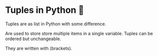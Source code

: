
# Tuples in Python 🐍

Tuples are as list in Python with some difference.

Are used to store store multiple items in a single variable.
Tuples can be ordered but unchangeable.

They are written with (brackets).

